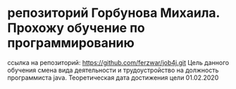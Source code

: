 # репозиторий Горбунова Михаила.  Прохожу обучение по программированию
ссылка на репозиторий: https://github.com/ferzwar/job4j.git
Цель данного обучения смена вида деятельности и трудоустройство на должность программиста java.
Теоретическая дата достижения цели 01.02.2020 